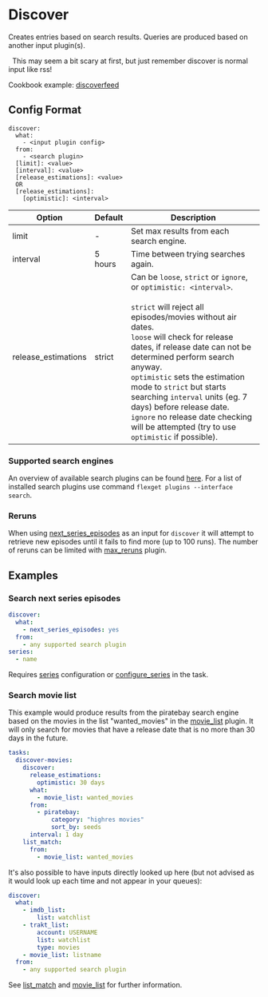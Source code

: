 # Discover
Creates entries based on search results. Queries are produced based on another input plugin(s).

<div class="alert alert-info" role="alert">
  <span class="glyphicon glyphicon-info-sign"></span>
  &nbsp;
  This may seem a bit scary at first, but just remember discover is normal input like rss!
</div>

Cookbook example: [discoverfeed](/Cookbook/Movies/discoverfeed)

## Config Format
```text
discover:
  what:
    - <input plugin config>
  from:
    - <search plugin>
  [limit]: <value>
  [interval]: <value>
  [release_estimations]: <value>
  OR
  [release_estimations]:
    [optimistic]: <interval>
```

| Option | Default | Description |
| --- | --- | --- |
|limit| - | Set max results from each search engine. |
|interval| 5 hours| Time between trying searches again. |
|release_estimations|strict|Can be `loose`, `strict` or `ignore`, or `optimistic: <interval>`. <br/><br/> `strict` will reject all episodes/movies without air dates.<br/> `loose` will check for release dates, if release date can not be determined perform search anyway.<br/>`optimistic` sets the estimation mode to `strict` but starts searching `interval` units (eg. 7 days) before release date. <br/>`ignore` no release date checking will be attempted (try to use `optimistic` if possible).|

### Supported search engines
An overview of available search plugins can be found [here](/Searches). For a list of installed search plugins use command `flexget plugins --interface search`.

### Reruns
When using [next_series_episodes](/Plugins/next_series_episodes) as an input for `discover` it will attempt to retrieve new episodes until it fails to find more (up to 100 runs). The number of reruns can be limited with [max_reruns](/Plugins/max_reruns) plugin.

## Examples

### Search next series episodes
```yaml
discover:
  what:
    - next_series_episodes: yes
  from:
    - any supported search plugin
series:
  - name
```

Requires [series](/Plugins/series) configuration or [configure_series](/Plugins/configure_series) in the task.

### Search movie list
This example would produce results from the piratebay search engine based on the movies in the list "wanted_movies" in the [movie_list](/Plugins/List/movie_list) plugin. It will only search for movies that have a release date that is no more than 30 days in the future.

```yaml
tasks:
  discover-movies:
    discover:
      release_estimations:
        optimistic: 30 days
      what:
        - movie_list: wanted_movies
      from:
        - piratebay:
            category: "highres movies"
            sort_by: seeds
      interval: 1 day
    list_match:
      from:
        - movie_list: wanted_movies
```

It's also possible to have inputs directly looked up here (but not advised as it would look up each time and not appear in your queues):

```yaml
discover:
  what:
    - imdb_list:
        list: watchlist
    - trakt_list:
        account: USERNAME
        list: watchlist
        type: movies
    - movie_list: listname
  from:
    - any supported search plugin
```

See [list_match](/Plugins/List/list_match) and [movie_list](/Plugins/List/movie_list) for further information.

